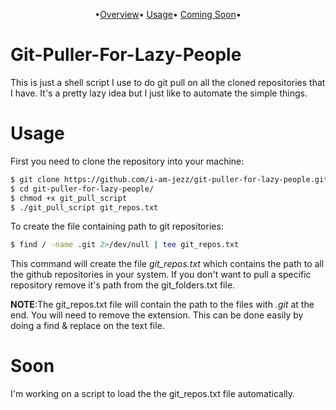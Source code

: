 <p align="center">
    •<a href="git-puller-for-lazy-people">Overview</a>•
    <a href="usage">Usage</a>•
    <a href="soon">Coming Soon</a>•
</p>

# Git-Puller-For-Lazy-People

This is just a shell script I use to do git pull on all the cloned repositories that I have. It's a pretty lazy idea but I just like to automate the simple things.

# Usage

First you need to clone the repository into your machine:
```bash
$ git clone https://github.com/i-am-jezz/git-puller-for-lazy-people.git
$ cd git-puller-for-lazy-people/
$ chmod +x git_pull_script
$ ./git_pull_script git_repos.txt
```

To create the file containing path to git repositories:
```bash
$ find / -name .git 2>/dev/null | tee git_repos.txt
```
This command will create the file <i>git_repos.txt</i> which contains the path to all the github repositories in your system. If you don't want to pull a specific repository remove it's path from the git_folders.txt file. 

<b>NOTE</b>:The git_repos.txt file will contain the path to the files with <i>.git</i> at the end. You will need to remove the extension. This can be done easily by doing a find & replace on the text file.

# Soon

I'm working on a script to load the the git_repos.txt file automatically.
